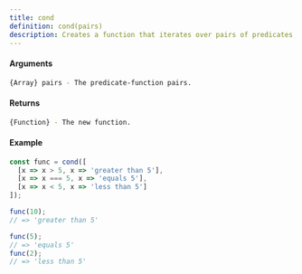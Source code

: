 ```yaml
---
title: cond
definition: cond(pairs)
description: Creates a function that iterates over pairs of predicates and functions, returning the result of the first function that returns truthy for the corresponding predicate.
---
```



#### Arguments


```bash
{Array} pairs - The predicate-function pairs.
```


#### Returns


```bash
{Function} - The new function.
```


#### Example


```ts
const func = cond([
  [x => x > 5, x => 'greater than 5'],
  [x => x === 5, x => 'equals 5'],
  [x => x < 5, x => 'less than 5']
]);

func(10);
// => 'greater than 5'

func(5);
// => 'equals 5'
func(2);
// => 'less than 5'
```